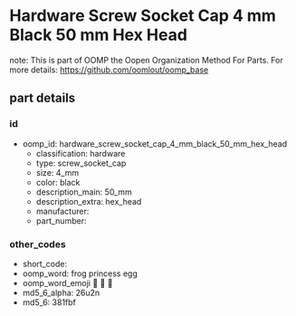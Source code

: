 # Hardware Screw Socket Cap 4 mm Black 50 mm Hex Head  

note: This is part of OOMP the Oopen Organization Method For Parts. For more details: https://github.com/oomlout/oomp_base

##  part details





### id
* oomp_id: hardware_screw_socket_cap_4_mm_black_50_mm_hex_head
  * classification: hardware
  * type: screw_socket_cap
  * size: 4_mm
  * color: black
  * description_main: 50_mm
  * description_extra: hex_head
  * manufacturer: 
  * part_number: 

### other_codes
* short_code: 
* oomp_word: frog princess egg
* oomp_word_emoji :frog: :princess: :egg:
* md5_6_alpha: 26u2n
* md5_6: 381fbf